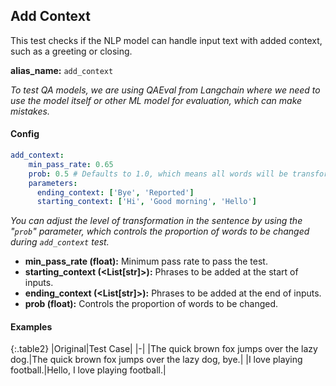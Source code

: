 
<div class="h3-box" markdown="1">

## Add Context

This test checks if the NLP model can handle input text with added context, such as a greeting or closing.

**alias_name:** `add_context`

<i class="fa fa-info-circle"></i>
<em>To test QA models, we are using QAEval from Langchain where we need to use the model itself or other ML model for evaluation, which can make mistakes.</em>

</div><div class="h3-box" markdown="1">

#### Config
```yaml
add_context:
    min_pass_rate: 0.65
    prob: 0.5 # Defaults to 1.0, which means all words will be transformed.
    parameters:
      ending_context: ['Bye', 'Reported']
      starting_context: ['Hi', 'Good morning', 'Hello']
```
<i class="fa fa-info-circle"></i>
<em>You can adjust the level of transformation in the sentence by using the "`prob`" parameter, which controls the proportion of words to be changed during `add_context` test.</em>

- **min_pass_rate (float):** Minimum pass rate to pass the test.
- **starting_context (<List[str]>):** Phrases to be added at the start of inputs.
- **ending_context (<List[str]>):** Phrases to be added at the end of inputs.
- **prob (float):** Controls the proportion of words to be changed.

</div><div class="h3-box" markdown="1">

#### Examples

{:.table2}
|Original|Test Case|
|-|
|The quick brown fox jumps over the lazy dog.|The quick brown fox jumps over the lazy dog, bye.|
|I love playing football.|Hello, I love playing football.|


</div>
